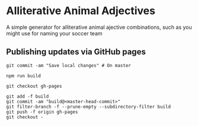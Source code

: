 # Alliterative Animal Adjectives

A simple generator for alliterative animal ajective combinations, such as you might use for naming your soccer team


## Publishing updates via GitHub pages

```
git commit -am "Save local changes" # On master

npm run build

git checkout gh-pages

git add -f build
git commit -am "build@<master-head-commit>"
git filter-branch -f --prune-empty --subdirectory-filter build
git push -f origin gh-pages
git checkout -
```
